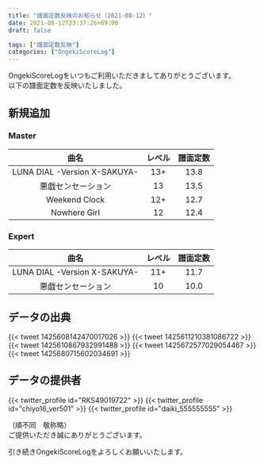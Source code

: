 ```yaml
---
title: "譜面定数反映のお知らせ（2021-08-12）"
date: 2021-08-12T23:37:26+09:00
draft: false

tags: ["譜面定数反映"]
categories: ["OngekiScoreLog"]
---
```


OngekiScoreLogをいつもご利用いただきましてありがとうございます。  
以下の譜面定数を反映いたしました。

<!--more-->

## 新規追加

### Master

| 曲名 | レベル | 譜面定数 |
|:-:|:-:|:-:|
| LUNA DIAL -Version X-SAKUYA- | 13+ | 13.8 |
| 悪戯センセーション | 13 | 13.5 |
| Weekend Clock | 12+ | 12.7 |
| Nowhere Girl | 12 | 12.4 |

### Expert

| 曲名 | レベル | 譜面定数 |
|:-:|:-:|:-:|
| LUNA DIAL -Version X-SAKUYA- | 11+ | 11.7 |
| 悪戯センセーション | 10 | 10.0 |

## データの出典

{{< tweet 1425608142470017026 >}}
{{< tweet 1425611210381086722 >}}
{{< tweet 1425610867932991488 >}}
{{< tweet 1425672577029054467 >}}
{{< tweet 1425680715602034691 >}}

## データの提供者

{{< twitter_profile id="RKS49019722" >}}
{{< twitter_profile id="chiyo16_ver501" >}}
{{< twitter_profile id="daiki_555555555" >}}

（順不同　敬称略）  
ご提供いただき誠にありがとうございます。

引き続きOngekiScoreLogをよろしくお願いいたします。

